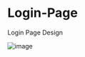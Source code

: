 # Login-Page
Login Page Design

![image](https://user-images.githubusercontent.com/107313578/212541131-1debf369-3946-48ec-bd50-a37bf9971d4b.png)
